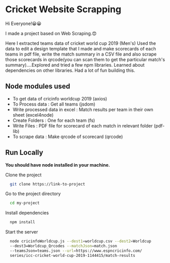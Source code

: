 
# Cricket Website Scrapping

Hi Everyone!😀😀

I made a project based on Web Scraping.😍

Here I extracted teams data of cricket world cup 2019 (Men's)
Used the data to edit a design template that I 
made and make scorecards of each teams in pdf file, write the match summary in a CSV file and also scrape those scorecards in qrcode(you can scan them to get the particular match's summary)....Explored and tried a few npm libraries. 
Learned about dependencies on other libraries. 
Had a lot of fun building this.




## Node modules used

- To get data of cricinfo worldcup 2019 (axios)
- To Process data : Get all teams (jsdom)
- Write processed data in excel : Match results per team in their own sheet (excel4node)
- Create Folders : One for each team (fs)
- Write Files : PDF file for scorecard of each match in relevant folder (pdf-lib)
- To scrape data : Make qrcode of scorecard (qrcode)


## Run Locally

**You should have node installed in your machine.**

Clone the project

```bash
  git clone https://link-to-project
```

Go to the project directory

```bash
  cd my-project
```

Install dependencies

```bash
  npm install
```

Start the server

```bash
  node cricinfoWorldcup.js --dest1=worldcup.csv --dest2=Worldcup 
  --dest3=Worldcup_Qrcodes --matchJson=match.json 
  --teamsJson=teams.json --url=https://www.espncricinfo.com/
  series/icc-cricket-world-cup-2019-1144415/match-results

```


